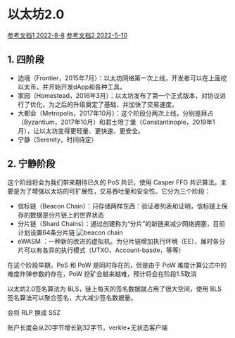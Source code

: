 # 以太坊2.0

[参考文档1 2022-8-8](http://news.sohu.com/a/575187511_100167169)
[参考文档2 2022-5-10](https://blog.csdn.net/qq_40713201/article/details/124694816)

## 1. 四阶段
- 边境（Frontier，2015年7月）：以太坊网络第一次上线，开发者可以在上面挖以太币，并开始开发dApp和各种工具。
- 家园（Homestead，2016年3月）：以太坊发布了第一个正式版本，对协议进行了优化，为之后的升级奠定了基础，并加快了交易速度。
- 大都会（Metropolis，2017年10月）：这个阶段分两次上线，分别是拜占（Byzantium，2017年10月）和君士坦丁堡（Constantinople，2019年1月），让以太坊变得更轻量、更快速、更安全。
- 宁静（Serenity，时间待定）

## 2. 宁静阶段
这个阶段将会为我们带来期待已久的 PoS 共识，使用 Casper FFG 共识算法。主要是为了增强以太坊的可扩展性，交易吞吐量和安全性。它分为三个阶段：
- 信标链（Beacon Chain）：只存储两样东西：验证者列表和证明，信标链上保存的数据是分片链上的世界状态
- 分片链（Shard Chains）：通过创建称为“分片”的新链来减少网络拥塞，目前计划设置64条分片链
![beacon chain](../../images/beacon.png)
- eWASM ：一种新的改进的虚拟机。为分片链增加执行环境（EE），届时各分片可以有各异的执行模式（UTXO、Account-basde，等等）  

在这个阶段早期，PoS 和 PoW 是同时存在的，但是由于 PoW 难度计算公式中的难度炸弹参数的存在，PoW 挖矿会越来越难，预计将会在阶段1.5取消

以太坊2.0签名算法为 BLS，链上每天的签名数据就占用了很大空间，使用 BLS 签名算法可以聚合签名，大大减少签名数据量。

会将 RLP 换成 SSZ

账户长度会从20字节增长到32字节，verkle+无状态客户端
